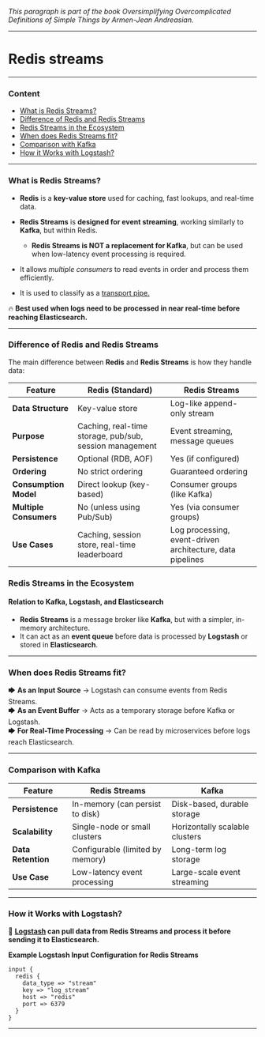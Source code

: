 _This paragraph is part of the book *Oversimplifying Overcomplicated Definitions of Simple Things* by Armen-Jean Andreasian._

---

# Redis streams


---

### Content

- [What is Redis Streams?](#what-is-redis-streams)
- [Difference of Redis and Redis Streams](#difference-of-redis-and-redis-streams)
- [Redis Streams in the Ecosystem](#redis-streams-in-the-ecosystem)
- [When does Redis Streams fit?](#when-does-redis-streams-fit)
- [Comparison with Kafka](#comparison-with-kafka)
- [How it Works with Logstash?](#how-it-works-with-logstash)

---



### What is Redis Streams?

- **Redis** is a **key-value store** used for caching, fast lookups, and real-time data.
- **Redis Streams** is **designed for event streaming**, working similarly to **Kafka**, but within Redis.
    - **Redis Streams is NOT a replacement for Kafka**, but can be used when low-latency event processing is required.

- It allows *multiple consumers* to read events in order and process them efficiently.
- It is used to classify as a [transport pipe.](../../Data/Pipe/Types%20of%20Pipes/Transport%20Pipe.md)


🔥 **Best used when logs need to be processed in near real-time before reaching Elasticsearch.**

---

### Difference of Redis and Redis Streams

The main difference between **Redis** and **Redis Streams** is how they handle data:

| Feature                | Redis (Standard)                                        | Redis Streams                                             |
|------------------------|---------------------------------------------------------|-----------------------------------------------------------|
| **Data Structure**     | Key-value store                                         | Log-like append-only stream                               |
| **Purpose**            | Caching, real-time storage, pub/sub, session management | Event streaming, message queues                           |
| **Persistence**        | Optional (RDB, AOF)                                     | Yes (if configured)                                       |
| **Ordering**           | No strict ordering                                      | Guaranteed ordering                                       |
| **Consumption Model**  | Direct lookup (key-based)                               | Consumer groups (like Kafka)                              |
| **Multiple Consumers** | No (unless using Pub/Sub)                               | Yes (via consumer groups)                                 |
| **Use Cases**          | Caching, session store, real-time leaderboard           | Log processing, event-driven architecture, data pipelines |

### **Redis Streams in the Ecosystem**

#### **Relation to Kafka, Logstash, and Elasticsearch**

- **Redis Streams** is a message broker like **Kafka**, but with a simpler, in-memory architecture.
- It can act as an **event queue** before data is processed by **Logstash** or stored in **Elasticsearch**.

---

### **When does Redis Streams fit?**

🡆 **As an Input Source** → Logstash can consume events from Redis Streams.  
🡆 **As an Event Buffer** → Acts as a temporary storage before Kafka or Logstash.  
🡆 **For Real-Time Processing** → Can be read by microservices before logs reach Elasticsearch.

---

### **Comparison with Kafka**

| Feature            | Redis Streams                    | Kafka                          |
|--------------------|----------------------------------|--------------------------------|
| **Persistence**    | In-memory (can persist to disk)  | Disk-based, durable storage    |
| **Scalability**    | Single-node or small clusters    | Horizontally scalable clusters |
| **Data Retention** | Configurable (limited by memory) | Long-term log storage          |
| **Use Case**       | Low-latency event processing     | Large-scale event streaming    |

---

### **How it Works with Logstash?**

📌 **[Logstash](../Logstash/Logstash.md) can pull data from Redis Streams and process it before sending it to Elasticsearch.**

**Example Logstash Input Configuration for Redis Streams**

```plaintext
input {
  redis {
    data_type => "stream"
    key => "log_stream"
    host => "redis"
    port => 6379
  }
}
```

---
